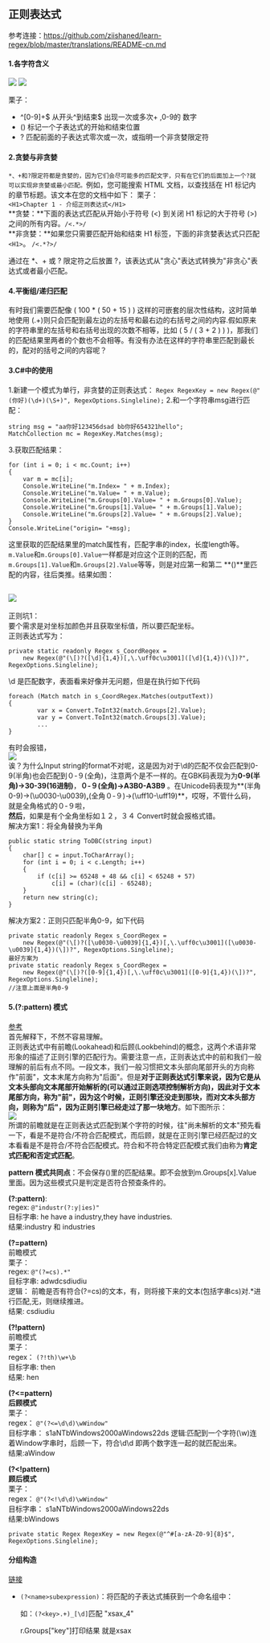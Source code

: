 ## 正则表达式

参考连接：https://github.com/ziishaned/learn-regex/blob/master/translations/README-cn.md

#### 1.各字符含义
![](pic/1.png)
![](pic/2.png)

栗子：  

* ^[0-9]+$   从开头^到结束$ 出现一次或多次+  ,0-9的 数字
* ()   标记一个子表达式的开始和结束位置
* ?  匹配前面的子表达式零次或一次，或指明一个非贪婪限定符  

#### 2.贪婪与非贪婪
`*、+和?限定符都是贪婪的，因为它们会尽可能多的匹配文字，只有在它们的后面加上一个?就可以实现非贪婪或最小匹配。`例如，您可能搜索 HTML 文档，以查找括在 H1 标记内的章节标题。该文本在您的文档中如下：
栗子：  
`<H1>Chapter 1 - 介绍正则表达式</H1>`  
**贪婪：**下面的表达式匹配从开始小于符号 (<) 到关闭 H1 标记的大于符号 (>) 之间的所有内容。`/<.*>/`  
**非贪婪：**如果您只需要匹配开始和结束 H1 标签，下面的非贪婪表达式只匹配` <H1>`。 `/<.*?>/`  

通过在 *、+ 或 ? 限定符之后放置 ?，该表达式从"贪心"表达式转换为"非贪心"表达式或者最小匹配。

#### 4.平衡组/递归匹配
有时我们需要匹配像 ( 100 * ( 50 + 15 ) ) 这样的可嵌套的层次性结构，这时简单地使用 \(.+\)则只会匹配到最左边的左括号和最右边的右括号之间的内容.假如原来的字符串里的左括号和右括号出现的次数不相等，比如 ( 5 / ( 3 + 2 ) ) )，那我们的匹配结果里两者的个数也不会相等。有没有办法在这样的字符串里匹配到最长的，配对的括号之间的内容呢？
#### 3.C#中的使用
1.新建一个模式为单行，非贪婪的正则表达式：
`Regex RegexKey = new Regex(@"(你好)(\d+)(\S+)", RegexOptions.Singleline);`
2.和一个字符串msg进行匹配：  

	string msg = "aa你好123456dsad bb你好654321hello";
	MatchCollection mc = RegexKey.Matches(msg);  
3.获取匹配结果：

    for (int i = 0; i < mc.Count; i++)
    {
        var m = mc[i];
        Console.WriteLine("m.Index= " + m.Index); 
        Console.WriteLine("m.Value= " + m.Value);
        Console.WriteLine("m.Groups[0].Value= " + m.Groups[0].Value);
        Console.WriteLine("m.Groups[1].Value= " + m.Groups[1].Value);
        Console.WriteLine("m.Groups[2].Value= " + m.Groups[2].Value);
    }
    Console.WriteLine("origin= "+msg);
这里获取的匹配结果里的match属性有，匹配字串的index，长度length等。`m.Value`和`m.Groups[0].Value`一样都是对应这个正则的匹配，而`m.Groups[1].Value`和`m.Groups[2].Value`等等，则是对应第一和第二 **()**里匹配的内容，往后类推。结果如图：  

![](pic/18.png)
---
正则坑1：  
要个需求是对坐标加颜色并且获取坐标值，所以要匹配坐标。  
正则表达式写为：

	private static readonly Regex s_CoordRegex =
	    new Regex(@"(\[)?([\d]{1,4})[,\.\uff0c\u3001]([\d]{1,4})(\])?", RegexOptions.Singleline);  
\d 是匹配数字，表面看来好像并无问题，但是在执行如下代码  

	foreach (Match match in s_CoordRegex.Matches(outputText))
	{
	        var x = Convert.ToInt32(match.Groups[2].Value);
	        var y = Convert.ToInt32(match.Groups[3].Value);
			...
	}
有时会报错，  
![](pic/17.png)  
诶？为什么Input string的format不对呢，这是因为对于\d的匹配不仅会匹配到0-9(半角)也会匹配到０-９(全角)，注意两个是不一样的。在GBK码表现为为**0-9(半角)->30-39(16进制)**，**０-９(全角)->A3B0-A3B9** 。在Unicode码表现为**(半角0-9)->(\u0030-\u0039)**,**(全角０-９)->(\uff10-\uff19)**，哎呀，不管什么码，就是全角格式的０-９啦，  
**然后**，如果是有个全角坐标如１２，３４ Convert时就会报格式错。  
解决方案1：将全角替换为半角

    public static string ToDBC(string input)
    {
        char[] c = input.ToCharArray();
        for (int i = 0; i < c.Length; i++)
        {
            if (c[i] >= 65248 + 48 && c[i] < 65248 + 57)
                c[i] = (char)(c[i] - 65248);
        }
        return new string(c);
    }
解决方案2：正则只匹配半角0-9，如下代码

	private static readonly Regex s_CoordRegex =
	    new Regex(@"(\[)?([\u0030-\u0039]{1,4})[,\.\uff0c\u3001]([\u0030-\u0039]{1,4})(\])?", RegexOptions.Singleline);
	最好方案为
	private static readonly Regex s_CoordRegex =
	    new Regex(@"(\[)?([0-9]{1,4})[,\.\uff0c\u3001]([0-9]{1,4})(\])?", RegexOptions.Singleline);
	//注意上面是半角0-9  

#### 5.(?:pattern) 模式  
[参考](http://www.imkevinyang.com/2009/08/%E4%BD%BF%E7%94%A8%E6%AD%A3%E5%88%99%E8%A1%A8%E8%BE%BE%E5%BC%8F%E6%89%BE%E5%87%BA%E4%B8%8D%E5%8C%85%E5%90%AB%E7%89%B9%E5%AE%9A%E5%AD%97%E7%AC%A6%E4%B8%B2%E7%9A%84%E6%9D%A1%E7%9B%AE.html)  
首先解释下，不然不容易理解。  
正则表达式中有前瞻(Lookahead)和后顾(Lookbehind)的概念，这两个术语非常形象的描述了正则引擎的匹配行为。需要注意一点，正则表达式中的前和我们一般理解的前后有点不同。一段文本，我们一般习惯把文本头部向尾部开头的方向称作"前面"，文本末尾方向称为"后面"。但是**对于正则表达式引擎来说，因为它是从文本头部向文本尾部开始解析的(可以通过正则选项控制解析方向)，因此对于文本尾部方向，称为"前"，因为这个时候，正则引擎还没走到那块，而对文本头部方向，则称为"后"，因为正则引擎已经走过了那一块地方**。如下图所示：  
![](pic/19.png)  
所谓的前瞻就是在正则表达式匹配到某个字符的时候，往"尚未解析的文本"预先看一下，看是不是符合/不符合匹配模式，而后顾，就是在正则引擎已经匹配过的文本看看是不是符合/不符合匹配模式。符合和不符合特定匹配模式我们由称为**肯定式匹配和否定式匹配**。


**pattern 模式共同点**：不会保存()里的匹配结果。即不会放到m.Groups[x].Value里面。因为这些模式只是判定是否符合预查条件的。  

**(?:pattern)**:  
regex: `@"industr(?:y|ies)"`  
目标字串: he have a industry,they have industries.   
结果:industry 和 industries

**(?=pattern)**  
前瞻模式  
栗子：  
regex: `@"(?=cs).*"`  
目标字串: adwdcsdiudiu  
逻辑：  前瞻是否有符合(?=cs)的文本，有，则将接下来的文本(包括字串cs)对.*进行匹配,无，则继续推进。  
结果: csdiudiu

**(?!pattern)**  
前瞻模式  
栗子：  
regex： `(?!th)\w+\b`  
目标字串: then  
结果: hen

**(?<=pattern)**  
**后顾模式**  
栗子：  
regex： `@"(?<=\d\d)\wWindow"`  
目标字串： s1aNTbWindows2000aWindows22ds
逻辑:匹配到一个字符(\w)连着Window字串时，后顾一下，符合\d\d 即两个数字连一起的就匹配出来。  
结果:aWindow

**(?<!pattern)**  
**顾后模式**  
栗子：  
regex： `@"(?<!\d\d)\wWindow"`  
目标字串： s1aNTbWindows2000aWindows22ds  
结果:bWindows





```
private static Regex RegexKey = new Regex(@"^#[a-zA-Z0-9]{8}$", RegexOptions.Singleline);
```



#### 分组构造

[链接](https://docs.microsoft.com/zh-cn/dotnet/standard/base-types/regular-expression-language-quick-reference)

* `(?<name>subexpression)`：将匹配的子表达式捕获到一个命名组中：

  如：`(?<key>.+)_[\d]`匹配 "xsax_4"

  r.Groups["key"]打印结果 就是xsax

